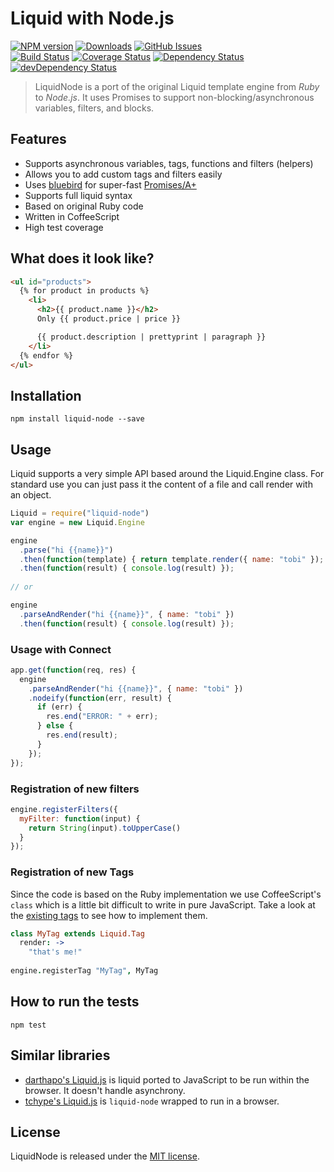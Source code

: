 # Liquid with Node.js

[![NPM version](https://img.shields.io/npm/v/liquid-node.svg?style=flat)](https://www.npmjs.org/package/liquid-node)
[![Downloads](http://img.shields.io/npm/dm/liquid-node.svg?style=flat)](https://www.npmjs.org/package/liquid-node)
[![GitHub Issues](http://img.shields.io/github/issues/sirlantis/liquid-node.svg?style=flat)](https://github.com/sirlantis/liquid-node/issues)
<br>
[![Build Status](https://img.shields.io/travis/sirlantis/liquid-node.svg?style=flat)](https://travis-ci.org/sirlantis/liquid-node)
[![Coverage Status](https://img.shields.io/coveralls/sirlantis/liquid-node.svg?style=flat)](https://coveralls.io/r/sirlantis/liquid-node?branch=master)
[![Dependency Status](http://img.shields.io/david/sirlantis/liquid-node.svg?style=flat)](https://david-dm.org/sirlantis/liquid-node)
[![devDependency Status](http://img.shields.io/david/dev/sirlantis/liquid-node.svg?style=flat)](https://david-dm.org/sirlantis/liquid-node#info=devDependencies)

> LiquidNode is a port of the original Liquid template engine from *Ruby* to *Node.js*.
> It uses Promises to support non-blocking/asynchronous variables, filters, and blocks.

## Features

- Supports asynchronous variables, tags, functions and filters (helpers)
- Allows you to add custom tags and filters easily
- Uses [bluebird](https://github.com/petkaantonov/bluebird) for super-fast [Promises/A+](http://promisesaplus.com/)
- Supports full liquid syntax
- Based on original Ruby code
- Written in CoffeeScript
- High test coverage

## What does it look like?

```html
<ul id="products">
  {% for product in products %}
    <li>
      <h2>{{ product.name }}</h2>
      Only {{ product.price | price }}

      {{ product.description | prettyprint | paragraph }}
    </li>
  {% endfor %}
</ul>
```

## Installation

```
npm install liquid-node --save
```

## Usage

Liquid supports a very simple API based around the Liquid.Engine class.
For standard use you can just pass it the content of a file and call render with an object.

```javascript
Liquid = require("liquid-node")
var engine = new Liquid.Engine

engine
  .parse("hi {{name}}")
  .then(function(template) { return template.render({ name: "tobi" }); })
  .then(function(result) { console.log(result) });
  
// or

engine
  .parseAndRender("hi {{name}}", { name: "tobi" })
  .then(function(result) { console.log(result) });
```

### Usage with Connect

```javascript
app.get(function(req, res) {
  engine
    .parseAndRender("hi {{name}}", { name: "tobi" })
    .nodeify(function(err, result) {
      if (err) {
        res.end("ERROR: " + err);
      } else {
        res.end(result);
      }
    });
});
```

### Registration of new filters

```javascript
engine.registerFilters({
  myFilter: function(input) {
    return String(input).toUpperCase()
  }
});
```

### Registration of new Tags

Since the code is based on the Ruby implementation we use CoffeeScript's `class`
which is a little bit difficult to write in pure JavaScript.
Take a look at the [existing tags](https://github.com/sirlantis/liquid-node/tree/master/src/liquid/tags)
to see how to implement them.

```coffeescript
class MyTag extends Liquid.Tag
  render: ->
    "that's me!"
    
engine.registerTag "MyTag", MyTag
```

## How to run the tests

```
npm test
```

## Similar libraries

* [darthapo's Liquid.js](https://github.com/darthapo/liquid.js) is liquid ported to JavaScript to be run within the browser. It doesn't handle asynchrony.
* [tchype's Liquid.js](https://github.com/tchype/liquid.js) is `liquid-node` wrapped to run in a browser.

## License

LiquidNode is released under the [MIT license](http://www.opensource.org/licenses/MIT).
